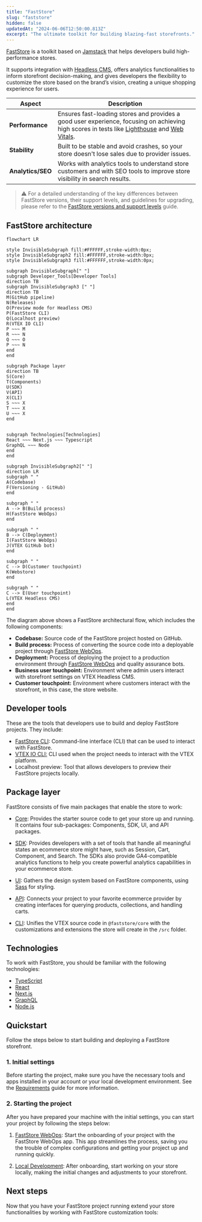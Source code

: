 ```yaml
---
title: "FastStore"
slug: "faststore"
hidden: false
updatedAt: "2024-06-06T12:50:00.813Z"
excerpt: "The ultimate toolkit for building blazing-fast storefronts."
---
```


[FastStore](https://github.com/vtex/faststore) is a toolkit based on [Jamstack](https://jamstack.org/) that helps developers build high-performance stores.

It supports integration with [Headless CMS](https://developers.vtex.com/docs/guides/faststore/headless-cms-overview), offers analytics functionalities to inform storefront decision-making, and gives developers the flexibility to customize the store based on the brand’s vision, creating a unique shopping experience for users.

| Aspect | Description |
| ------ | ----------- |
| **Performance** | Ensures fast-loading stores and provides a good user experience, focusing on achieving high scores in tests like [Lighthouse](https://developer.chrome.com/docs/lighthouse/overview) and [Web Vitals](https://web.dev/articles/vitals#core-web-vitals).  |
| **Stability** | Built to be stable and avoid crashes, so your store doesn't lose sales due to provider issues.  |
| **Analytics/SEO** | Works with analytics tools to understand store customers and with SEO tools to improve store visibility in search results. |

> ⚠ For a detailed understanding of the key differences between FastStore versions, their support levels, and guidelines for upgrading, please refer to the [FastStore versions and support levels](https://developers.vtex.com/docs/guides/faststore/getting-started-faststore-versions-and-support-levels) guide.

## FastStore architecture

  ```mermaid
  flowchart LR

  style InvisibleSubgraph fill:#FFFFFF,stroke-width:0px;
  style InvisibleSubgraph2 fill:#FFFFFF,stroke-width:0px;
  style InvisibleSubgraph3 fill:#FFFFFF,stroke-width:0px;

  subgraph InvisibleSubgraph[" "]
  subgraph Developer_Tools[Developer Tools]
  direction TB
  subgraph InvisibleSubgraph3 [" "]
  direction TB
  M(GitHub pipeline)
  N(Releases)
  O(Preview mode for Headless CMS)
  P(FastStore CLI)
  Q(Localhost preview)
  R(VTEX IO CLI)
  P ~~~ M
  R ~~~ N
  Q ~~~ O
  P ~~~ N
  end
  end

  subgraph Package layer
  direction TB
  S(Core)
  T(Components)
  U(SDK)
  V(API)
  X(CLI)
  S ~~~ X
  T ~~~ X
  U ~~~ X
  end


  subgraph Technologies[Technologies]
  React ~~~ Next.js ~~~ Typescript
  GraphQL ~~~ Node
  end
  end

  subgraph InvisibleSubgraph2[" "]
  direction LR
  subgraph " "
  A(Codebase)
  F(Versioning - GitHub)
  end

  subgraph " "
  A --> B(Build process)
  H(FastStore WebOps)
  end

  subgraph " "
  B --> C(Deployment)
  I(FastStore WebOps)
  J(VTEX GitHub bot)
  end

  subgraph " "
  C --> D(Customer touchpoint)
  K(Webstore)
  end

  subgraph " "
  C --> E(User touchpoint)
  L(VTEX Headless CMS)
  end
  end
  ```

The diagram above shows a FastStore architectural flow, which includes the following components:

- **Codebase:** Source code of the FastStore project hosted on GitHub.
- **Build process:** Process of converting the source code into a deployable project through [FastStore WebOps](https://developers.vtex.com/docs/guides/faststore/1-onboarding-overview).
- **Deployment:** Process of deploying the project to a production environment through [FastStore WebOps](https://developers.vtex.com/docs/guides/faststore/1-onboarding-overview) and quality assurance bots.
- **Business user touchpoint:** Environment where admin users interact with storefront settings on VTEX Headless CMS.
- **Customer touchpoint:** Environment where customers interact with the storefront, in this case, the store website.

## Developer tools

These are the tools that developers use to build and deploy FastStore projects. They include:

- [FastStore CLI](https://developers.vtex.com/docs/guides/faststore/getting-started-3-faststore-cli): Command-line interface (CLI) that can be used to interact with FastStore.
- [VTEX IO CLI:](https://developers.vtex.com/docs/guides/vtex-io-documentation-vtex-io-cli-installation-and-command-reference) CLI used when the project needs to interact with the VTEX platform.
- Localhost preview: Tool that allows developers to preview their FastStore projects locally.

## Package layer

FastStore consists of five main packages that enable the store to work:

- [Core](https://developers.vtex.com/docs/guides/faststore/project-structure-overview#packagejson): Provides the starter source code to get your store up and running. It contains four sub-packages: Components, SDK, UI, and API packages.

- [SDK](https://developers.vtex.com/docs/guides/faststore/project-structure-overview#packagejson): Provides developers with a set of tools that handle all meaningful states an ecommerce store might have, such as Session, Cart, Component, and Search. The SDKs also provide GA4-compatible analytics functions to help you create powerful analytics capabilities in your ecommerce store.

- [UI](https://developers.vtex.com/docs/guides/faststore/components-index): Gathers the design system based on FastStore components, using [Sass](https://sass-lang.com/) for styling.

- [API](https://developers.vtex.com/docs/guides/faststore/faststore-api-overview): Connects your project to your favorite ecommerce provider by creating interfaces for querying products, collections, and handling carts.

- [CLI](https://developers.vtex.com/docs/guides/faststore/getting-started-3-faststore-cli): Unifies the VTEX source code in `@faststore/core` with the customizations and extensions the store will create in the `/src` folder.

## Technologies

To work with FastStore, you should be familiar with the following technologies:

- [TypeScript](https://www.typescriptlang.org/)
- [React](https://react.dev/)
- [Next.js](https://nextjs.org/)
- [GraphQL](https://graphql.org/)
- [Node.js](https://nodejs.org/en)

## Quickstart

Follow the steps below to start building and deploying a FastStore storefront.

### 1. Initial settings

Before starting the project, make sure you have the necessary tools and apps installed in your account or your local development environment. See the [Requirements](https://developers.vtex.com/docs/guides/faststore/getting-started-requirements) guide for more information.

### 2.  Starting the project

After you have prepared your machine with the initial settings, you can start your project by following the steps below:

  1. [FastStore WebOps](https://developers.vtex.com/docs/guides/faststore/1-onboarding-overview): Start the onboarding of your project with the FastStore WebOps app. This app streamlines the process, saving you the trouble of complex configurations and getting your project up and running quickly.

  2. [Local Development](https://developers.vtex.com/docs/guides/faststore/getting-started-2-setting-up-the-project): After onboarding, start working on your store locally, making the initial changes and adjustments to your storefront.

## Next steps

Now that you have your FastStore project running extend your store functionalities by working with FastStore customization tools:

<Flex>

<WhatsNextCard
title="UI components"
description="Enhance your store's features with these components designed to help you quickly implement and customize features in your store."
linkTo="https://developers.vtex.com/docs/guides/faststore/components-index"
linkTitle="See more"
/>

<WhatsNextCard
title="Using themes"
description="Explore the look-and-feel of your store by using Themes, FastStore CSS stylesheets."
linkTo="https://developers.vtex.com/docs/guides/faststore/using-themes-overview"
linkTitle="See more"
/>

<WhatsNextCard
title="Customizing sections and components"
description="Explore new ways to customize your store components with overriding."
linkTo="https://developers.vtex.com/docs/guides/faststore/building-sections-overview"
linkTitle="See more"
/>

<WhatsNextCard
title="Extending the FastStore API"
description="Extend the FastStore API schema by adding new data to the existing queries"
linkTo="https://developers.vtex.com/docs/guides/faststore/api-extensions-overview"
linkTitle="See more"
/>

</Flex>
